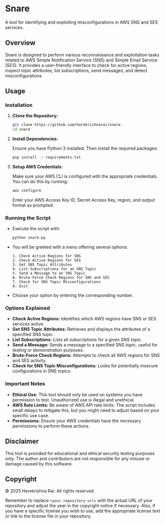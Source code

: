 # Snare

A tool for identifying and exploiting misconfigurations in AWS SNS and SES services.

## Overview

Snare is designed to perform various reconnaissance and exploitation tasks related to AWS Simple Notification Service (SNS) and Simple Email Service (SES). It provides a user-friendly interface to check for active regions, inspect topic attributes, list subscriptions, send messages, and detect misconfigurations.

## Usage

### Installation

1. **Clone the Repository:**

   ```bash
   git clone https://github.com/harekrishnarai/snare
   cd snare
   ```

2. **Install Dependencies:**

   Ensure you have Python 3 installed. Then install the required packages:

   ```bash
   pip install -r requirements.txt
   ```

3. **Setup AWS Credentials:**

   Make sure your AWS CLI is configured with the appropriate credentials. You can do this by running:

   ```bash
   aws configure
   ```

   Enter your AWS Access Key ID, Secret Access Key, region, and output format as prompted.

### Running the Script

- Execute the script with:

  ```bash
  python snare.py
  ```

- You will be greeted with a menu offering several options:

  ```
  1. Check Active Regions for SNS
  2. Check Active Regions for SES
  3. Get SNS Topic Attributes
  4. List Subscriptions for an SNS Topic
  5. Send a Message to an SNS Topic
  6. Brute-Force Check Regions for SNS and SES
  7. Check for SNS Topic Misconfigurations
  8. Exit
  ```

- Choose your option by entering the corresponding number.

### Options Explained

- **Check Active Regions:** Identifies which AWS regions have SNS or SES services active.
- **Get SNS Topic Attributes:** Retrieves and displays the attributes of a specified SNS topic.
- **List Subscriptions:** Lists all subscriptions for a given SNS topic.
- **Send a Message:** Sends a message to a specified SNS topic, useful for testing or demonstration purposes.
- **Brute-Force Check Regions:** Attempts to check all AWS regions for SNS and SES activity.
- **Check for SNS Topic Misconfigurations:** Looks for potentially insecure configurations in SNS topics.

### Important Notes

- **Ethical Use:** This tool should only be used on systems you have permission to test. Unauthorized use is illegal and unethical.
- **AWS Rate Limits:** Be aware of AWS API rate limits. The script includes small delays to mitigate this, but you might need to adjust based on your specific use case.
- **Permissions:** Ensure your AWS credentials have the necessary permissions to perform these actions.

## Disclaimer

This tool is provided for educational and ethical security testing purposes only. The author and contributors are not responsible for any misuse or damage caused by this software.

## Copyright

© 2025 Harekrishna Rai. All rights reserved.



Remember to replace `<your-repository-url>` with the actual URL of your repository and adjust the year in the copyright notice if necessary. Also, if you have a specific license you wish to use, add the appropriate license text or link to the license file in your repository.
